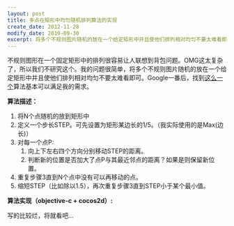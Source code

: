 ```yaml
---
layout: post
title: 多点在矩形中均匀随机排列算法的实现
create_date: 2012-11-28
modify_date: 2019-09-30
excerpt: 将多个不规则图片随机的放在一个给定矩形中并且使他们排列相对均匀不要太难看即可。
--- 
```


不规则图形在一个固定矩形中的排列很容易让人联想到背包问题。OMG这太复杂了，所以我们不研究这个。我的问题很简单，将多个不规则图片随机的放在一个给定矩形中并且使他们排列相对均匀不要太难看即可。Google一番后，找到[这么一个](https://home.comcast.net/~davejanelle/packing.html)算法基本可以满足我的需求。

**算法描述：**

1. 将N个点随机的放到矩形中
2. 定义一个步长STEP。可先设置为矩形某边长的1/5。（我实际使用的是Max(边长)）
3. 对每一个点P:
    1. 向上下左右四个方向分别移动STEP的距离。
    2. 判断新的位置是否加大了点P与其最近邻点的距离？如果是则保留新位置。
4. 重复步骤3直到N个点中没有可以再移动的点。
5. 缩短STEP（比如除以1.5），再次重复步骤3直到STEP小于某个最小值。

**算法实现（objective-c + cocos2d）:**

写的比较烂，将就看吧...

